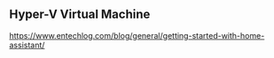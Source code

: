 
## Hyper-V Virtual Machine

https://www.entechlog.com/blog/general/getting-started-with-home-assistant/